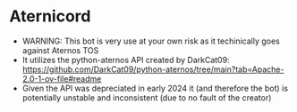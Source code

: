 # Aternicord

- WARNING: This bot is very use at your own risk as it techinically goes against Aternos TOS
- It utilizes the python-aternos API created by DarkCat09:
  https://github.com/DarkCat09/python-aternos/tree/main?tab=Apache-2.0-1-ov-file#readme
- Given the API was depreciated in early 2024 it (and therefore the bot) is potentially unstable and inconsistent (due to no fault of the creator)

